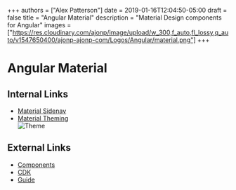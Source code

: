 +++
authors = ["Alex Patterson"]
date = 2019-01-16T12:04:50-05:00
draft = false
title = "Angular Material"
description = "Material Design components for Angular"
images = ["https://res.cloudinary.com/ajonp/image/upload/w_300,f_auto,fl_lossy,q_auto/v1547650400/ajonp-ajonp-com/Logos/Angular/material.png"]
+++

# Angular Material

## Internal Links

- [Material Sidenav](/lessons/9-angular-material-router-outlet)
- [Material Theming](/lessons/10-angular-material-theming)  
  ![Theme](https://res.cloudinary.com/ajonp/image/upload/w_500,f_auto,fl_lossy,q_auto/v1547585086/ajonp-ajonp-com/10-lesson-angular-material-theming/material-theming.png)

## External Links

- [Components](https://material.angular.io/components/categories)
- [CDK](https://material.angular.io/cdk/categories)
- [Guide](https://material.angular.io/guides)
